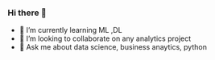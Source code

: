 ### Hi there 👋

- 🌱 I’m currently learning ML ,DL
- 👯 I’m looking to collaborate on any analytics project
- 💬 Ask me about data science, business anaytics, python

<!--
**vishakhaa10/vishakhaa10** is a ✨ _special_ ✨ repository because its `README.md` (this file) appears on your GitHub profile.

Here are some ideas to get you started:

- 🔭 I’m currently working on ...

- 🤔 I’m looking for help with ...
- 💬 Ask me about data science, business anaytics, python
- 📫 How to reach me: 
- 😄 Pronouns: ...
- ⚡ Fun fact: ...
-->
